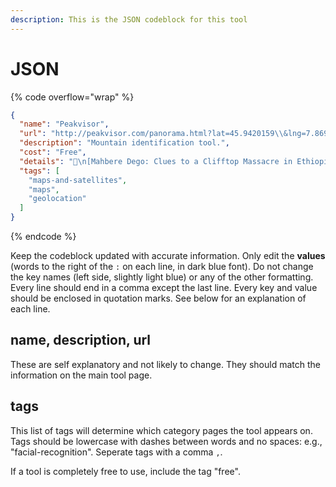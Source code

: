 ```yaml
---
description: This is the JSON codeblock for this tool
---
```


# JSON

{% code overflow="wrap" %}
```json
{
  "name": "Peakvisor",
  "url": "http://peakvisor.com/panorama.html?lat=45.9420159\\&lng=7.8699421\\&alt=4598\\&yaw=0.00\\&pitch=0.00\\&hfov=62.93",
  "description": "Mountain identification tool.",
  "cost": "Free",
  "details": "📍\n[Mahbere Dego: Clues to a Clifftop Massacre in Ethiopia](https://www.bellingcat.com/news/2021/04/01/mahbere-dego-clues-to-a-clifftop-massacre-in-ethiopia/)",
  "tags": [
    "maps-and-satellites",
    "maps",
    "geolocation"
  ]
}
```
{% endcode %}

Keep the codeblock updated with accurate information. Only edit the **values** (words to the right of the `:` on each line, in dark blue font). Do not change the key names (left side, slightly light blue) or any of the other formatting. Every line should end in a comma except the last line. Every key and value should be enclosed in quotation marks. See below for an explanation of each line.&#x20;

## name, description, url

These are self explanatory and not likely to change. They should match the information on the main tool page.

## tags

This list of tags will determine which category pages the tool appears on. Tags should be lowercase with dashes between words and no spaces: e.g., "facial-recognition". Seperate tags with a comma `,`.

If a tool is completely free to use, include the tag "free".


